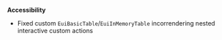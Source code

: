 **Accessibility**

- Fixed custom `EuiBasicTable`/`EuiInMemoryTable` incorrendering nested interactive custom actions
